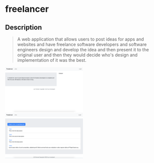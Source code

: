 # freelancer

## Description

> A web application that allows users to post ideas for apps and websites and have freelance software developers and software engineers design and develop the idea and then present it to the original user and then they would decide who's design and implementation of it was the best. 


<img src="./readme_assets/HomePage.png" alt="Home Page" width="50%">
<img src="./readme_assets/JobsPage.png" alt="Jobs Page" width="50%">